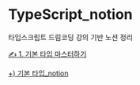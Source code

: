 # TypeScript_notion
타입스크립트 드림코딩 강의 기반 노션 정리

[✍️ 1. 기본 타입 마스터하기](https://github.com/dltmddus1998/TypeScript_notion/blob/main/type.md)

[+) 기본 타입_notion](https://vaulted-occupation-087.notion.site/2-36815906dcdf49eeb713707e007eec93)
